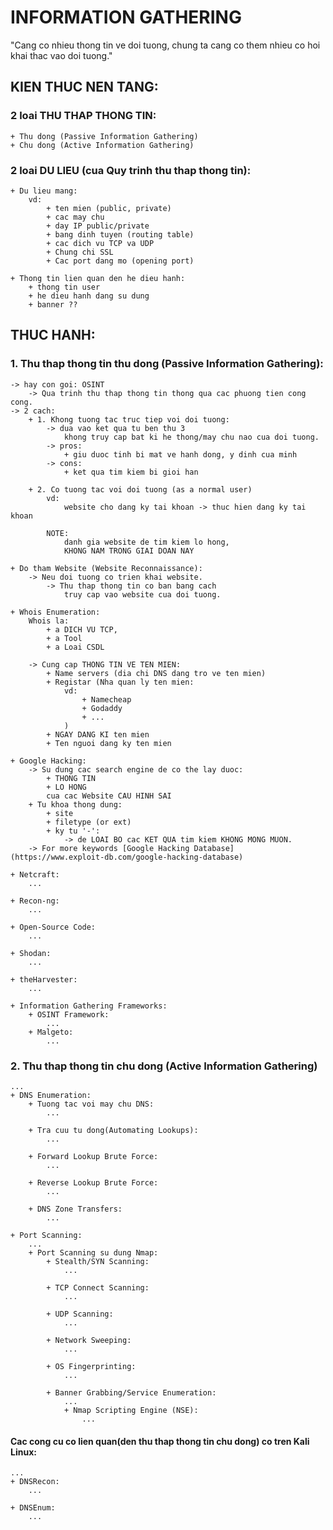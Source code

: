 # INFORMATION GATHERING 
"Cang co nhieu thong tin ve doi tuong, 
chung ta cang co them nhieu co hoi khai thac vao doi tuong."

## KIEN THUC NEN TANG:
### 2 loai THU THAP THONG TIN: 
    + Thu dong (Passive Information Gathering)
    + Chu dong (Active Information Gathering)

###  2 loai DU LIEU (cua Quy trinh thu thap thong tin): 
    + Du lieu mang: 
        vd: 
            + ten mien (public, private)
            + cac may chu 
            + day IP public/private 
            + bang dinh tuyen (routing table)
            + cac dich vu TCP va UDP 
            + Chung chi SSL
            + Cac port dang mo (opening port)

    + Thong tin lien quan den he dieu hanh: 
        + thong tin user 
        + he dieu hanh dang su dung 
        + banner ?? 

## THUC HANH: 
### 1. Thu thap thong tin thu dong (Passive Information Gathering): 
    -> hay con goi: OSINT 
        -> Qua trinh thu thap thong tin thong qua cac phuong tien cong cong.  
    -> 2 cach: 
        + 1. Khong tuong tac truc tiep voi doi tuong: 
            -> dua vao ket qua tu ben thu 3 
                khong truy cap bat ki he thong/may chu nao cua doi tuong.
            -> pros: 
                + giu duoc tinh bi mat ve hanh dong, y dinh cua minh  
            -> cons: 
                + ket qua tim kiem bi gioi han 

        + 2. Co tuong tac voi doi tuong (as a normal user)
            vd: 
                website cho dang ky tai khoan -> thuc hien dang ky tai khoan

            NOTE: 
                danh gia website de tim kiem lo hong, 
                KHONG NAM TRONG GIAI DOAN NAY 

    + Do tham Website (Website Reconnaissance): 
        -> Neu doi tuong co trien khai website. 
            -> Thu thap thong tin co ban bang cach 
                truy cap vao website cua doi tuong.

    + Whois Enumeration: 
        Whois la:
            + a DICH VU TCP, 
            + a Tool 
            + a Loai CSDL 

        -> Cung cap THONG TIN VE TEN MIEN: 
            + Name servers (dia chi DNS dang tro ve ten mien)
            + Registar (Nha quan ly ten mien:
                vd: 
                    + Namecheap
                    + Godaddy
                    + ...
                )
            + NGAY DANG KI ten mien
            + Ten nguoi dang ky ten mien

    + Google Hacking: 
        -> Su dung cac search engine de co the lay duoc:
            + THONG TIN 
            + LO HONG 
            cua cac Website CAU HINH SAI 
        + Tu khoa thong dung: 
            + site
            + filetype (or ext)
            + ky tu '-':
                -> de LOAI BO cac KET QUA tim kiem KHONG MONG MUON.
        -> For more keywords [Google Hacking Database](https://www.exploit-db.com/google-hacking-database) 

    + Netcraft: 
        ... 

    + Recon-ng: 
        ... 

    + Open-Source Code: 
        ... 

    + Shodan: 
        ... 

    + theHarvester: 
        ... 

    + Information Gathering Frameworks: 
        + OSINT Framework: 
            ... 
        + Malgeto: 
            ... 

### 2. Thu thap thong tin chu dong (Active Information Gathering)
    ... 
    + DNS Enumeration: 
        + Tuong tac voi may chu DNS: 
            ... 

        + Tra cuu tu dong(Automating Lookups): 
            ... 

        + Forward Lookup Brute Force: 
            ... 

        + Reverse Lookup Brute Force: 
            ... 

        + DNS Zone Transfers: 
            ... 

    + Port Scanning: 
        ... 
        + Port Scanning su dung Nmap: 
            + Stealth/SYN Scanning: 
                ... 

            + TCP Connect Scanning: 
                ... 

            + UDP Scanning: 
                ... 

            + Network Sweeping: 
                ... 

            + OS Fingerprinting: 
                ... 

            + Banner Grabbing/Service Enumeration: 
                ... 
                + Nmap Scripting Engine (NSE): 
                    ...

#### Cac cong cu co lien quan(den thu thap thong tin chu dong) co tren Kali Linux: 
    ... 
    + DNSRecon: 
        ... 

    + DNSEnum: 
        ... 
